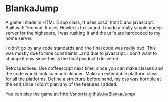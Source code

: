 BlankaJump
==========

A game I made in HTML 5 app class, It uses css3, html 5 and javascript. Built with Yeoman. It uses Howler.js for sound.
I made a really simple nodejs server for the highscore, I was rushing it and the url's are hardcoded to my home server.


I didn't go by any code standards and the final code was really bad. 
This was mostly due to time constraints...and due to javascript. 
I don't want to change it now since this is the final product I delivered.


Retrospectives:
Use coffeescript next time, since you can make classes and the code would look so much cleaner.
Make an extendable platform class for all the platforms.
Define a structure before hand, my css was horrible at the end since I didn't plan any of the features I added.

You can play the game at: http://snorria.github.io/BlankaJump/
